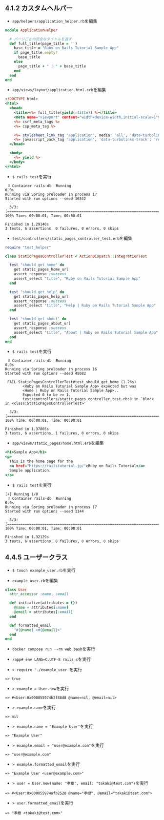 ## 4.1.2 カスタムヘルパー

- `app/helpers/application_helper.rb`を編集<br>

```rb:application_helper.rb
module ApplicationHelper

  # パージごとの完全なタイトルを返す
  def full_title(page_title = '')
    base_title = "Ruby on Rails Tutorial Sample App"
    if page_title.empty?
      base_title
    else
      page_title + " | " + base_title
    end
  end
end
```

+ `app/views/layout/application.html.erb`を編集<br>

```erb:application.html.erb
<!DOCTYPE html>
<html>
  <head>
    <title><%= full_title(yield(:title)) %></title>
    <meta name="viewport" content="width=device-width,initial-scale=1">
    <%= csrf_meta_tags %>
    <%= csp_meta_tag %>

    <%= stylesheet_link_tag 'application', media: 'all', 'data-turbolinks-track': 'reload' %>
    <%= javascript_pack_tag 'application', 'data-turbolinks-track': 'reload' %>
  </head>

  <body>
    <%= yield %>
  </body>
</html>
```

+ `$ rails test`を実行<br>

```:terminal
 ⠿ Container rails-db  Running                                                                                                                                                               0.0s
Running via Spring preloader in process 17
Started with run options --seed 16532

  3/3: [=====================================================================================================================================================] 100% Time: 00:00:01, Time: 00:00:01

Finished in 1.29140s
3 tests, 6 assertions, 0 failures, 0 errors, 0 skips
```

+ `test/controllers/static_pages_controller_test.erb`を編集<br>

```rb:static_pages_controller_test.rb
require "test_helper"

class StaticPagesControllerTest < ActionDispatch::IntegrationTest

  test "should get home" do
    get static_pages_home_url
    assert_response :success
    assert_select "title", "Ruby on Rails Tutorial Sample App"
  end

  test "should get help" do
    get static_pages_help_url
    assert_response :success
    assert_select "title", "Help | Ruby on Rails Tutorial Sample App"
  end

  test "should get about" do
    get static_pages_about_url
    assert_response :success
    assert_select "title", "About | Ruby on Rails Tutorial Sample App"
  end
end
```

+ `$ rails test`を実行<br>

```:terminal
 ⠿ Container rails-db  Running                                                                                                                                                               0.0s
Running via Spring preloader in process 16
Started with run options --seed 48682

 FAIL StaticPagesControllerTest#test_should_get_home (1.26s)
        <Ruby on Rails Tutorial Sample App> expected but was
        <Home | Ruby on Rails Tutorial Sample App>..
        Expected 0 to be >= 1.
        test/controllers/static_pages_controller_test.rb:8:in `block in <class:StaticPagesControllerTest>'

  3/3: [=====================================================================================================================================================] 100% Time: 00:00:01, Time: 00:00:01

Finished in 1.37805s
3 tests, 6 assertions, 1 failures, 0 errors, 0 skips
```

+ `app/views/static_pages/home.html.erb`を編集<br>

```erb:home.html.erb
<h1>Sample App</h1>
<p>
  This is the home page for the
  <a href="https://railstutorial.jp/">Ruby on Rails Tutorial</a>
  Sample application.
</p>
```

+ `$ rails test`を実行<br>

```:terminal
[+] Running 1/0
 ⠿ Container rails-db  Running                                                                                                                                                               0.0s
Running via Spring preloader in process 17
Started with run options --seed 1144

  3/3: [=====================================================================================================================================================] 100% Time: 00:00:01, Time: 00:00:01

Finished in 1.32129s
3 tests, 6 assertions, 0 failures, 0 errors, 0 skips
```
## 4.4.5 ユーザークラス

+ `$ touch example_user.rb`を実行<br>

+ `example_user.rb`を編集<br>

```rb:example_user.rb
class User
  attr_accessor :name, :email

  def initialize(attributes = {})
    @name = attributes[:name]
    @email = attributes[:email]
  end

  def formatted_email
    "#{@name} <#{@email}>"
  end
end
```

+ `docker compose run --rm web bash`を実行<br>

+ `/app# env LANG=C.UTF-8 rails c`を実行<br>

+ `> require './example_user'`を実行<br>

```
=> true
```

+ `> example = User.new`を実行<br>

```
=> #<User:0x000055974b2f88d8 @name=nil, @email=nil>
```

+ `> example.name`を実行<br>

```
=> nil
```

+ `> example.name = "Example User"`を実行<br>

```
=> "Example User"
```

+ `> example.email = "user@example.com"`を実行<br>

```
=> "user@example.com"
```

+ `> example.formatted_email`を実行<br>

```
=> "Example User <user@example.com>"
```

+ `> user = User.new(name: "孝樹", email: "takaki@test.com")`を実行<br>

```
=> #<User:0x000055974afb2520 @name="孝樹", @email="takaki@test.com">
```

+ `> user.formatted_email`を実行<br>

```
=> "孝樹 <takaki@test.com>"
```
